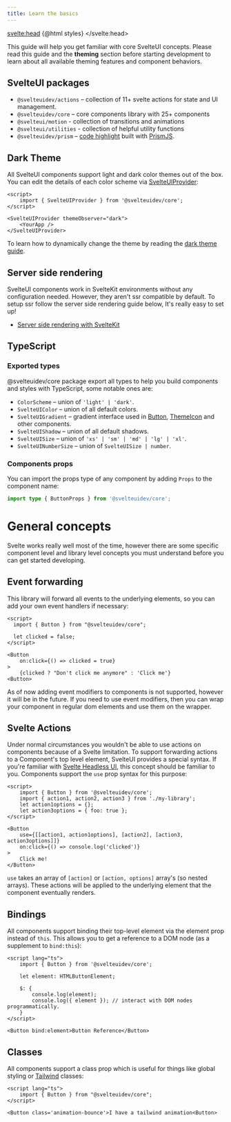 ```yaml
---
title: Learn the basics
---
```


<script>
    import { CodeBlock, MinorHeading } from 'components'
    const styles = `<style id='svelteui-inject-body' type='text/css'>.article>*:nth-child(3){margin-top:1rem!important;}<\/style>`;
</script>

<svelte:head>
{@html styles}
</svelte:head>

<MinorHeading />

This guide will help you get familiar with core SvelteUI concepts. Please read this guide and the **theming** section before starting development to learn about all available theming features and component behaviors.

## SvelteUI packages

- `@svelteuidev/actions` – collection of 11+ svelte actions for state and UI management.
- `@svelteuidev/core` – core components library with 25+ components
- `@svelteui/motion` - collection of transitions and animations
- `@svelteui/utilities` - collection of helpful utility functions
- `@svelteuidev/prism` – [code highlight](others/prism) built with [PrismJS](https://prismjs.com/).

## Dark Theme

All SvelteUI components support light and dark color themes out of the box. You can edit the details of each color scheme via [SvelteUIProvider](theming/svelteui-provider):

```svelte
<script>
	import { SvelteUIProvider } from '@svelteuidev/core';
</script>

<SvelteUIProvider themeObserver="dark">
	<YourApp />
</SvelteUIProvider>
```

To learn how to dynamically change the theme by reading the [dark theme guide](theming/dark-theme).

## Server side rendering

SvelteUI components work in SvelteKit environments without any configuration needed. However, they aren't ssr compatible by default. To setup ssr follow the server side rendering guide below, It's really easy to set up!

- [Server side rendering with SvelteKit](theming/ssr)

## TypeScript

### Exported types

@svelteuidev/core package export all types to help you build components and styles with TypeScript, some notable ones are:

- `ColorScheme` – union of `'light' | 'dark'`.
- `SvelteUIColor` – union of all default colors.
- `SvelteUIGradient` – gradient interface used in [Button](core/button), [ThemeIcon](core/theme-icon) and other components.
- `SvelteUIShadow` – union of all default shadows.
- `SvelteUISize` – union of `'xs' | 'sm' | 'md' | 'lg' | 'xl'`.
- `SvelteUINumberSize` – union of `SvelteUISize | number`.

### Components props

You can import the props type of any component by adding `Props` to the component name:

```ts
import type { ButtonProps } from '@svelteuidev/core';
```

# General concepts

Svelte works really well most of the time, however there are some specific component level and library level concepts you must understand before you can get started developing.

## Event forwarding

This library will forward all events to the underlying elements, so you can add your own event handlers if necessary:

```svelte
<script>
  import { Button } from "@svelteuidev/core";

  let clicked = false;
</script>

<Button
    on:click={() => clicked = true}
>
    {clicked ? "Don't click me anymore" : 'Click me'}
<Button>
```

As of now adding event modifiers to components is not supported, however it will be in the future. If you need to use event modifiers, then you can wrap your component in regular dom elements and use them on the wrapper.

## Svelte Actions

Under normal circumstances you wouldn't be able to use actions on components because of a Svelte limitation. To support forwarding actions to a Component's top level element, SvelteUI provides a special syntax. If you're familiar with [Svelte Headless UI](https://github.com/rgossiaux/svelte-headlessui), this concept should be familiar to you. Components support the `use` prop syntax for this purpose:

```svelte
<script>
	import { Button } from '@svelteuidev/core';
	import { action1, action2, action3 } from './my-library';
	let action1options = {};
	let action3options = { foo: true };
</script>

<Button
	use={[[action1, action1options], [action2], [action3, action3options]]}
	on:click={() => console.log('clicked')}
>
	Click me!
</Button>
```

`use` takes an array of `[action]` or `[action, options]` array's (so nested arrays). These actions will be applied to the underlying element that the component eventually renders.

## Bindings

All components support binding their top-level element via the element prop instead of `this`. This allows you to get a reference to a DOM node (as a supplement to `bind:this`):

```svelte
<script lang="ts">
	import { Button } from '@svelteuidev/core';

	let element: HTMLButtonElement;

	$: {
		console.log(element);
		console.log({ element }); // interact with DOM nodes programmatically.
	}
</script>

<Button bind:element>Button Reference</Button>
```

## Classes

All components support a class prop which is useful for things like global styling or [Tailwind](https://tailwindcss.com/) classes:

```svelte
<script lang="ts">
    import { Button } from "@svelteuidev/core";
</script>

<Button class='animation-bounce'>I have a tailwind animation<Button>
```
